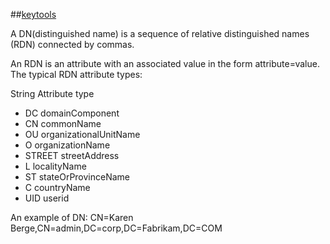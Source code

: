 
 ##[keytools](https://www.sslshopper.com/article-most-common-java-keytool-keystore-commands.html)
 
 A DN(distinguished name) is a sequence of relative distinguished names (RDN) connected by commas.
 
 An RDN is an attribute with an associated value in the form attribute=value. The typical RDN attribute types:
 
String	Attribute type
- DC	domainComponent
- CN	commonName
- OU	organizationalUnitName
- O	organizationName
- STREET	streetAddress
- L	localityName
- ST	stateOrProvinceName
- C	countryName
- UID	userid

An example of DN:
CN=Karen Berge,CN=admin,DC=corp,DC=Fabrikam,DC=COM




